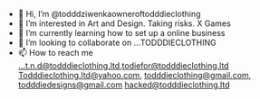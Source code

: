 - 👋 Hi, I’m @todddziwenkaowneroftodddieclothing
- 👀 I’m interested in Art and Design. Taking risks. X Games
- 🌱 I’m currently learning how to set up a online business
- 💞️ I’m looking to collaborate on ...TODDDIECLOTHING
- 📫 How to reach me ...t.n.d@todddieclothing.ltd,todiefor@todddieclothing.ltd
Todddieclothing.ltd@yahoo.com, todddieclothing@gmail.com, todddiedesigns@gmail.com 
hacked@todddieclothing.ltd

<!---
todddziwenkaowneroftodddieclothing/todddziwenkaowneroftodddieclothing is a ✨ special ✨ repository because its `README.md` (this file) appears on your GitHub profile.
You can click the Preview link to take a look at your changes.
--->

